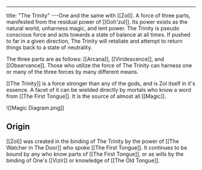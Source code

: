 ---
title: "The Trinity"
---One and the same with [[Zol]]. A force of three parts, manifested from the residual power of [[Goh'zul]]. Its power exists as the natural world, unharness magic, and lent power. The Trinity is pseudo conscious force and acts towards a state of balance at all times. If pushed to far in a given direction, The Trinity will retaliate and attempt to return things back to a state of neutrality.

The three parts are as follows: [[Arcana]], [[Viridescence]], and [[Observance]]. Those who utilize the force of The Trinity can harness one or many of the three forces by many different means.

[[The Trinity]] is a force stronger than any of the gods, and is Zol itself in it's essence. A facet of it can be wielded directly by mortals who know a word from [[The First Tongue]]. It is the source of almost all [[Magic]].


![[Magic Diagram.png]]

## Origin
[[Zol]] was created in the binding of The Trinity by the power of [[The Watcher in The Door]] who spoke [[The First Tongue]]. It continues to be bound by any who know parts of [[The First Tongue]], or as wills by the binding of One's [[Vizir]] or knowledge of [[The Old Tongue]].